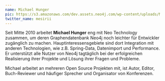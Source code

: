```yaml
---
name: Michael Hunger
pic: https://s3.amazonaws.com/dev.assets.neo4j.com/wp-content/uploads/MichaelHunger-300x300.png
twitter_name: mesirii
---
```


Seit Mitte 2010 arbeitet <strong>Michael Hunger</strong> eng mit Neo Technology zusammen, um deren Graphendatenbank
Neo4j noch leichter für Entwickler zugänglich zu machen. Hauptinteressensgebiete sind dort Integration mit anderen
Technologien, wie z.B. Spring-Data, Datenimport und Performance. Er unterstützt alle Nutzer von Neo4j tagtäglich bei der
erfolgreichen Realisierung ihrer Projekte und Lösung ihrer Fragen und Probleme.

Michael arbeitet an mehreren Open Source Projekten mit, ist Autor, Editor, Buch-Reviewer und häufiger Sprecher und
Organisator von Konferenzen.
